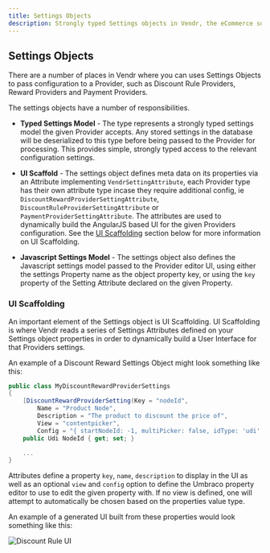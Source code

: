 ```yaml
---
title: Settings Objects
description: Strongly typed Settings objects in Vendr, the eCommerce solution for Umbraco v8+
---
```


## Settings Objects

There are a number of places in Vendr where you can uses Settings Objects to pass configuration to a Provider, such as Discount Rule Providers, Reward Providers and Payment Providers.

The settings objects have a number of responsibilities.

* **Typed Settings Model** - The type represents a strongly typed settings model the given Provider accepts. Any stored settings in the database will be deserialized to this type before being passed to the Provider for processing. This provides simple, strongly typed access to the relevant configuration settings.

* **UI Scaffold** - The settings object defines meta data on its properties via an Attribute implementing `VendrSettingAttribute`, each Provider type has their own attribute type incase they require additional config, ie `DiscountRewardProviderSettingAttribute`, `DiscountRuleProviderSettingAttribute` or `PaymentProviderSettingAttribute`. The attributes are used to dynamically build the AngularJS based UI for the given Providers configuration. See the [UI Scaffolding](#ui-scaffolding) section below for more information on UI Scaffolding.
</message-box>

* **Javascript Settings Model** - The settings object also defines the Javascript settings model passed to the Provider editor UI, using either the settings Property name as the object property key, or using the `key` property of the Setting Attribute declared on the given Property.

### UI Scaffolding

An important element of the Settings object is UI Scaffolding. UI Scaffolding is where Vendr reads a series of Settings Attributes defined on your Settings object properties in order to dynamically build a User Interface for that Providers settings.

An example of a Discount Reward Settings Object might look something like this:

````csharp
public class MyDiscountRewardProviderSettings
{
    [DiscountRewardProviderSetting(Key = "nodeId",
        Name = "Product Node",
        Description = "The product to discount the price of",
        View = "contentpicker",
        Config = "{ startNodeId: -1, multiPicker: false, idType: 'udi' }")]
    public Udi NodeId { get; set; }

    ...
}
````

Attributes define a property `key`, `name`, `description` to display in the UI as well as an optional `view` and `config` option to define the Umbraco property editor to use to edit the given property with. If no view is defined, one will attempt to automatically be chosen based on the properties value type.

An example of a generated UI built from these properties would look something like this:

![Discount Rule UI](~/assets/images/screenshots/discount_rule_ui.png)